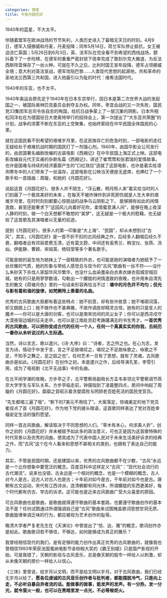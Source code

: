 ```yaml
---
categories: 随笔
title: 今夜月圆花好
---
```


1940年的蓝星，不大太平。

伴随着盟军在欧洲战场的节节失利，人类历史进入了最暗无天日的时刻。4月9日，德军入侵挪威和丹麦，丹麦投降；同年5月14日，荷兰军队停止抵抗，女王被迫流亡英国；5月26日到6月3日，英、法军队在完全看不到希望的西线战场，颤抖着下了一步险棋，在德军的重重严密封锁下侥幸完成了敦刻尔克大撤退，为反法西斯阵营保存了一丝火种。可就在不久之后，比利时国王宣布投降，德军占领挪威全境；意大利对英法宣战，德军攻陷巴黎......人类现代思想的起源地，共和革命的圣地法兰西第三共和国，进入他最引以为耻的时代：维希法国时代。

1940年的东亚，也不太平。

1940年奥运会原先定于1940年在日本东京举行，因日本是第二次世界大战的发起国之一，被国际奥林匹克委员会剥夺主办权。同年，枣宜会战的又一次失败，国民党33集团军总司令张自忠的殉国，给抗日战争蒙上了一层沉重的阴影。日本外相松冈洋右在为德国驻日大使奥特举行的招待会上，第一次提出了“大东亚共荣圈”的计划，战争的浓雾不断在东亚的上空聚集，也始终萦绕在中华民国全体国民的心里。

就在这国民看不到希望的艰难岁月里，在这民族存亡的危急时刻，一部电影的走红无疑给处于艰难抗战时期的国民打了一剂强心剂。1940年，由国华影业公司发行的，由民国著名编剧改编的古装电影《西厢记》在中华民国上海正式上映。这部电影改编自元代王实甫的杂剧名篇《西厢记》，讲述了崔莺莺和张君瑞的爱情故事。也许是国难与持续的经济萎靡产生的“口红效应”造就了这部电影，也许是着实给凛冽寒冬中的人们带来了一丝温存，这部电影在公映当天便座无虚席，也捧红了一个歌手和一首插曲：周璇，和她的《月圆花好》。

说起这首《月圆花好》，很多人并不陌生，“浮云散，明月照人来”着实给当时的人们刻画了一个极其美好的未来 。在每天不被炸弹炸到非死即伤就是人生大幸的艰难岁月里，在时时刻刻都要心惊胆战的战争乌云阴影之下， 能够拥有如此的闲情逸致，甚至还能奢求下“这园风儿向着好花吹，柔情蜜意满人间”，能够在晚上夜深人静的时刻，做一个白天想都不敢想的“美梦”，这无疑是一个极大的慰藉，也无疑给了这首歌及其演唱者以无量的前途。

提到《月圆花好》，很多人的第一印象是“大上海“、“民国”，却从未想到过“古风”，其实，《月圆花好》是一首不折不扣的古风经典之作，后经多人翻唱后经久不衰，翻唱者远有邓丽君费玉清，近有莫文蔚，中间还有奚秀兰、韩宝仪、张燕、汤灿、伊能静、曹颖、宋祖英、杨钰莹等多个著名歌手。

可能是她的诞生地为她抹上了一层精致的外衣，也可能是她的演唱者为她赋予了一丝优雅的气质，她的形象与带给人感觉总与现今的“古风”歌曲有一丝不符——没什么朱砂天下杀伐人家韶华风华繁华，也没什么血染墨染白衣素衣嫁衣孤城空城旧城，她有的只是用寥寥数语，勾勒出一个朦胧的闲情逸致的夜晚，也许用朱自清先生的散文《荷塘月色》里的一句话来形容再恰当不过：**塘中的月色并不均匀；但光与影有着和谐的旋律，如梵婀玲上奏着的名曲。**

优秀的古风歌曲大抵都有着这些特点：她不刻意，却有些许故意；她不堆砌词藻，却又朗朗上口；她不做作也不甚典雅，不故作调皮却精灵古怪，她有的只是变人的魔术——你可以是大唐的剑客，也可以是南宋坊间的风尘女子；你可以是西凉戍守大漠夜宿边城的征夫走卒，也可以是江南赴京赶考踌躇满志的书生秀才。**一首优秀的古风歌曲，可以把你变成古代的任何一个人，任何一个真真实实的你我，去经历一番你从未听说过的人生际遇。**

当然，诗以言志，歌以遣兴。《诗·大序》曰：“诗者，志之所之也。在心为志，发言为诗，情动于中发于言，言之不足故嗟叹之，嗟叹之不足故咏歌之，咏歌之不足，不知手之舞之，足之蹈之也”。任何艺术一旦有了思想，就有了灵魂，古风歌曲亦是如此。《月圆花好》在创作之初，本是遣兴之作，后经导演孔笙，李雪引用，成为了电视剧《北平无战事》中的名曲。

在北平闹学潮的夜晚，方步亭之子，北平警察局副局长方孟韦率领北平警察调节燕京大学学生与军队关系，方步亭临走前，钟摆指到了凌晨整四点，房间中响起了周璇的《月圆花好》，靡靡之音昭示着贪婪腐败与罔顾老百姓死活的国民党官员。

“先生都唱三遍了哦”，“剩下的7美元不用找了”。大案落定，惊魂甫定的地下党员崔叔点了首《月圆花好》，作为地下党的接头暗语，这首歌同样表达了党对百姓幸福安定生活的强烈愿望。

同样一首古风歌曲，解读取决于不同思想的人们。“草木有本心，何求美人折”，创作之初的《月圆花好》并未被赋予如此多的政治意义，可也正是因为这首歌特殊的时代背景以及优秀的词曲，使其成为了代表中国人民对于未来生活美好诉求的经典之作，而“古风”这个在今人看来和思想不甚相关的类别，也拥有了表达自己的能力。

其实，不管是民国时期，还是建国以来，优秀的古风歌曲都不在少数，“古风”永远是一个比你想象中要宽泛的概念。百度百科中这样定义“古风”：“现代社会流行的古代潮流”。说来也没错，古永远是一个相对的概念，也是一个模糊的概念，古人对今人是古，远古人对古人也是古；十年前对如今是古，千年前对如今也是古。唐朝有古文运动，宋代有江西诗派，连清朝都有同光体，所谓朦胧的东西更美好，每个时代都有仿古、学古的诉求。这可能也是近来古风歌曲广受大众喜爱的原因。

可古风歌曲也是歌曲，是歌曲就得遵守歌曲的基本套路，也要遵守歌曲创作的基本法不是？任何试图通过所谓强调自己是“古风”歌曲来试图掩盖歌词思想空洞无质、歌曲旋律单调乏味的行为，都应被视为艺术创作的耻辱。

晚清大学者严复老先生在《天演论》中曾提出了“信、达、雅”的概念，歌词创作亦是如此。歌曲歌词若不够信，不够达，如何能够成为真正的雅乐？

我曾经相信现代的我们，是有足够的能力创作出真正优秀的古风歌曲的，就像我也曾相信1993年荣获法国戛纳电影节金棕榈大奖的《霸王别姬》只是国产影视的开始，可是我错了，天朝的影视与古风音乐，总是像天朝的股市一样给人以刺激，却从未像天朝的房价一样给人以信心。

《三体》里曾说，给岁月以文明，而不是给文明以岁月。对于古风歌曲，我们已经无岁月以给了。**愿各位虔诚的古风音乐创作者与批判者，都能摆脱冷气，只是向上走，不必听自暴自弃者流的话。能做事的做事，能发声的发声。有一分热，发一分光，就令萤火一般，也可以在黑暗里发一点光，不必等候炬火。**